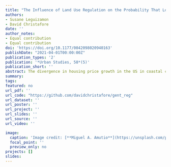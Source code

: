 ```yaml
---
title: "The Influence of Land Use Regulation on the Probability That Low-Income Neighbourhoods Will Gentrify"
authors:
- Susane Leguizamon
- David Christafore
date: ''
author_notes:
- Equal contribution
- Equal contribution
doi: 'https://doi.org/10.1177/0042098020940163'
publishDate: "2021-04-01T00:00:00Z"
publication_types: '2'
publication: '*Urban Studies, 58*(5)'
publication_short: ''
abstract: The divergence in housing price growth in the US in coastal cities relative to inland cities has been thought to occur, in large part, due to severe housing regulations and restrictions on development. Researchers have posited that this trend implies that these heavily regulated cities are experiencing higher incidences of gentrification. However, the gentrification of lower-income communities may be negatively influenced by restrictive regulations rather than positively, as is the case with overall housing price growth. This may occur if restrictions make it more difficult to improve housing structures and engage in new housing projects. We use data from over 12,000 census tracts to analyse the relationship between land use regulations and the probability an area will undergo gentrification in the years 2000 to 2010. By separating the influence of higher levels of regulation on overall housing price growth from the likelihood that a lower-income neighbourhood will gentrify, we find that regulation has opposing forces. While increased levels of regulation are associated with an almost 10% greater increase in overall housing prices, they are also associated with a three to four percentage-point lower probability that a lower-income tract will experience gentrification, contrary to previous conclusions.
summary: 
tags: 
featured: no
url_pdf: ''
url_code: "https://github.com/davidchristafore/gent_reg"
url_dataset: ''
url_poster: ''
url_project: ''
url_slides: ''
url_source: ''
url_video: ''

image:
  caption: 'Image credit: [**Miguel A. Amutio**](https://unsplash.com/photos/IRU7TuXXsbE)'
  focal_point: ''
  preview_only: no
projects: []
slides: 
---
```



  

